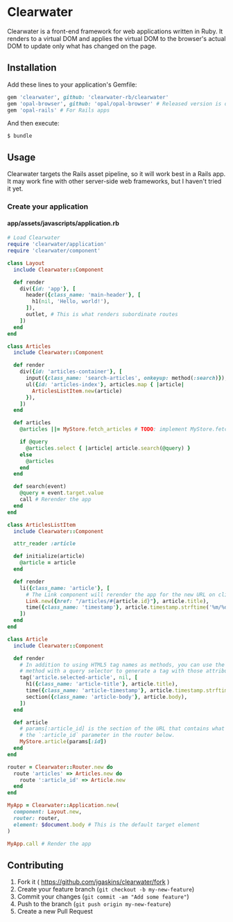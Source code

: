 # Clearwater

Clearwater is a front-end framework for web applications written in Ruby. It renders to a virtual DOM and applies the virtual DOM to the browser's actual DOM to update only what has changed on the page.

## Installation

Add these lines to your application's Gemfile:

```ruby
gem 'clearwater', github: 'clearwater-rb/clearwater'
gem 'opal-browser', github: 'opal/opal-browser' # Released version is out of date
gem 'opal-rails' # For Rails apps
```

And then execute:

    $ bundle

## Usage

Clearwater targets the Rails asset pipeline, so it will work best in a Rails app. It may work fine with other server-side web frameworks, but I haven't tried it yet.

### Create your application

#### app/assets/javascripts/application.rb

```ruby
# Load Clearwater
require 'clearwater/application'
require 'clearwater/component'

class Layout
  include Clearwater::Component

  def render
    div({id: 'app'}, [
      header({class_name: 'main-header'}, [
        h1(nil, 'Hello, world!'),
      ]),
      outlet, # This is what renders subordinate routes
    ])
  end
end

class Articles
  include Clearwater::Component

  def render
    div({id: 'articles-container'}, [
      input({class_name: 'search-articles', onkeyup: method(:search)}),
      ul({id: 'articles-index'}, articles.map { |article|
        ArticlesListItem.new(article)
      }),
    ])
  end

  def articles
    @articles ||= MyStore.fetch_articles # TODO: implement MyStore.fetch_articles

    if @query
      @articles.select { |article| article.search(@query) }
    else
      @articles
    end
  end

  def search(event)
    @query = event.target.value
    call # Rerender the app
  end
end

class ArticlesListItem
  include Clearwater::Component

  attr_reader :article

  def initialize(article)
    @article = article
  end

  def render
    li({class_name: 'article'}, [
      # The Link component will rerender the app for the new URL on click
      Link.new({href: "/articles/#{article.id}"}, article.title),
      time({class_name: 'timestamp'}, article.timestamp.strftime('%m/%d/%Y')),
    ])
  end
end

class Article
  include Clearwater::Component

  def render
    # In addition to using HTML5 tag names as methods, you can use the `tag`
    # method with a query selector to generate a tag with those attributes.
    tag('article.selected-article', nil, [
      h1({class_name: 'article-title'}, article.title),
      time({class_name: 'article-timestamp'}, article.timestamp.strftime('%m-%d-%Y')),
      section({class_name: 'article-body'}, article.body),
    ])
  end

  def article
    # params[:article_id] is the section of the URL that contains what would be
    # the `:article_id` parameter in the router below.
    MyStore.article(params[:id])
  end
end

router = Clearwater::Router.new do
  route 'articles' => Articles.new do
    route ':article_id' => Article.new
  end
end

MyApp = Clearwater::Application.new(
  component: Layout.new,
  router: router,
  element: $document.body # This is the default target element
)

MyApp.call # Render the app
```

## Contributing

1. Fork it ( https://github.com/jgaskins/clearwater/fork )
2. Create your feature branch (`git checkout -b my-new-feature`)
3. Commit your changes (`git commit -am "Add some feature"`)
4. Push to the branch (`git push origin my-new-feature`)
5. Create a new Pull Request
